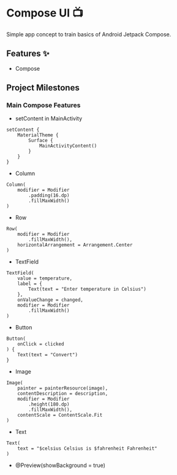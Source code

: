 # Compose UI 📺

Simple app concept to train basics of Android Jetpack Compose.

## Features ✨

- Compose

## Project Milestones

### Main Compose Features
- setContent in MainActivity
```
setContent {
    MaterialTheme {
        Surface {
            MainActivityContent()
        }
    }
}
```
- Column
```
Column(
    modifier = Modifier
        .padding(16.dp)
        .fillMaxWidth()
)
```
- Row
```
Row(
    modifier = Modifier
        .fillMaxWidth(),
    horizontalArrangement = Arrangement.Center
)
```
- TextField
```
TextField(
    value = temperature,
    label = {
        Text(text = "Enter temperature in Celsius")
    },
    onValueChange = changed,
    modifier = Modifier
        .fillMaxWidth()
)
```
- Button
```
Button(
    onClick = clicked
) {
    Text(text = "Convert")
}
```
- Image
```
Image(
    painter = painterResource(image),
    contentDescription = description,
    modifier = Modifier
        .height(180.dp)
        .fillMaxWidth(),
    contentScale = ContentScale.Fit
)
```
- Text
```
Text(
    text = "$celsius Celsius is $fahrenheit Fahrenheit"
)
```
- @Preview(showBackground = true)